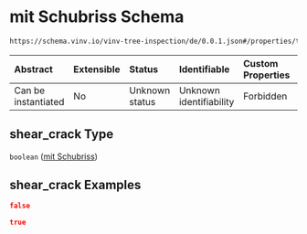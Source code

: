 # mit Schubriss Schema

```txt
https://schema.vinv.io/vinv-tree-inspection/de/0.0.1.json#/properties/trunk/properties/misalignment/properties/shear_crack
```



| Abstract            | Extensible | Status         | Identifiable            | Custom Properties | Additional Properties | Access Restrictions | Defined In                                                                                                                 |
| :------------------ | :--------- | :------------- | :---------------------- | :---------------- | :-------------------- | :------------------ | :------------------------------------------------------------------------------------------------------------------------- |
| Can be instantiated | No         | Unknown status | Unknown identifiability | Forbidden         | Allowed               | none                | [dereferenced.doc.json\*](../../../../../../vinv-schemas/vinv-tree/out/0.0.1/dereferenced.doc.json "open original schema") |

## shear\_crack Type

`boolean` ([mit Schubriss](dereferenced-properties-stammfuß-und-stamm--properties-schiefstellung-properties-mit-schubriss.md))

## shear\_crack Examples

```json
false
```

```json
true
```
